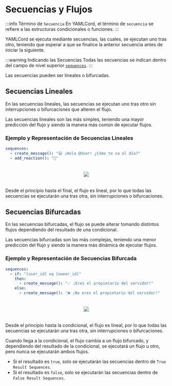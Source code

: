 # Secuencias y Flujos

:::info Término de `Secuencia`
En YAMLCord, el término de `secuencia` se refiere a las estructuras condicionales o funciones.
:::

YAMLCord se ejecuta mediante secuencias, las cuales, se ejecutan uno tras otro, teniendo que esperar a que se finalice la anterior secuencia antes de iniciar la siguiente.

:::warning Indicando las Secuencias
Todas las secuencias se indican dentro del campo de nivel superior [`sequences`][SequencesTopLevelField].
:::

Las secuencias pueden ser lineales o bifurcadas.

## Secuencias Lineales

En las secuencias lineales, las secuencias se ejecutan uno tras otro sin interrupciones o bifurcaciones que alteren el flujo.

Las secuencias lineales son las más simples, teniendo una mayor predicción del flujo y siendo la manera más común de ejecutar flujos.

### Ejemplo y Representación de Secuencias Lineales

```yml
sequences:
  - create_message(): "😃 ¡Hola @User! ¿Cómo te va el día?"
  - add_reaction(): "👋"
```

<!-- markdownlint-disable -->
<div style="width: 100%; padding: 20px; background-color: var(--vp-c-bg-alt); border-radius: 8px; box-sizing: border-box; display: flex; justify-content: center; align-items: center;">
  <img src="/assets/LinealSequences.png" style="width: auto; max-height: 500px;" />
</div>
<!-- markdownlint-restore -->

Desde el principio hasta el final, el flujo es lineal, por lo que todas las secuencias se ejecutarán una tras otra, sin interrupciones o bifurcaciones.

## Secuencias Bifurcadas

En las secuencias bifurcadas, el flujo se puede alterar tomando distintos flujos dependiendo del resultado de una condicional.

Las secuencias bifurcadas son las más complejas, teniendo una menor predicción del flujo y siendo la manera más dinámica de ejecutar flujos.

### Ejemplo y Representación de Secuencias Bifurcada

```yml
sequences:
  - if: "[user_id] eq [owner_id]"
    then:
      - create_message(): "✅ ¡Eres el propietario del servidor!"
    else:
      - create_message(): "❌ ¡No eres el propietario del servidor!"
```

<!-- markdownlint-disable -->
<div style="width: 100%; padding: 20px; background-color: var(--vp-c-bg-alt); border-radius: 8px; box-sizing: border-box; display: flex; justify-content: center; align-items: center;">
  <img src="/assets/ForkedSequences.png" style="width: auto; max-height: 500px;" />
</div>
<!-- markdownlint-restore -->

Desde el principio hasta la condicional, el flujo es lineal, por lo que todas las secuencias se ejecutarán una tras otra, sin interrupciones o bifurcaciones.

Cuando llega a la condicional, el flujo cambia a un flujo bifurcado, y dependiendo del resultado de la condicional, se ejecutará un flujo u otro, pero nunca se ejecutarán ambos flujos.

- Si el resultado es `true`, solo se ejecutarán las secuencias dentro de `True Result Sequences`.
- Si el resultado es `false`, solo se ejecutarán las secuencias dentro de `False Result Sequences`.

[SequencesTopLevelField]: ./top-level-fields.md#top-level-field-sequences
